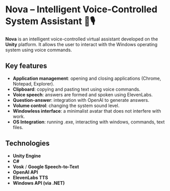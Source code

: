 # Nova – Intelligent Voice-Controlled System Assistant 🧠🎙️

**Nova** is an intelligent voice-controlled virtual assistant developed on the **Unity** platform. It allows the user to interact with the Windows operating system using voice commands.

## Key features

- **Application management**: opening and closing applications (Chrome, Notepad, Explorer).
- **Clipboard**: copying and pasting text using voice commands.
- **Voice speech**: answers are formed and spoken using ElevenLabs.
- **Question-answer**: integration with OpenAI to generate answers.
- **Volume control**: changing the system sound level.
- **Windowless interface**: a minimalist avatar that does not interfere with work.
- **OS Integration**: running .exe, interacting with windows, commands, text files.

## Technologies

- **Unity Engine**
- **C#**
- **Vosk** / **Google Speech-to-Text**
- **OpenAI API**
- **ElevenLabs TTS**
- **Windows API (via .NET)**
